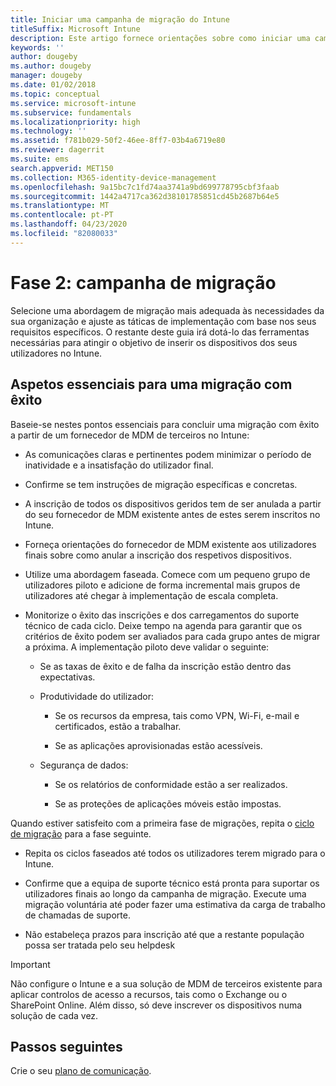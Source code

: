 ```yaml
---
title: Iniciar uma campanha de migração do Intune
titleSuffix: Microsoft Intune
description: Este artigo fornece orientações sobre como iniciar uma campanha de migração para o Microsoft Intune.
keywords: ''
author: dougeby
ms.author: dougeby
manager: dougeby
ms.date: 01/02/2018
ms.topic: conceptual
ms.service: microsoft-intune
ms.subservice: fundamentals
ms.localizationpriority: high
ms.technology: ''
ms.assetid: f781b029-50f2-46ee-8ff7-03b4a6719e80
ms.reviewer: dagerrit
ms.suite: ems
search.appverid: MET150
ms.collection: M365-identity-device-management
ms.openlocfilehash: 9a15bc7c1fd74aa3741a9bd699778795cbf3faab
ms.sourcegitcommit: 1442a4717ca362d38101785851cd45b2687b64e5
ms.translationtype: MT
ms.contentlocale: pt-PT
ms.lasthandoff: 04/23/2020
ms.locfileid: "82080033"
---
```

# <a name="phase-2-migration-campaign"></a>Fase 2: campanha de migração

Selecione uma abordagem de migração mais adequada às necessidades da sua organização e ajuste as táticas de implementação com base nos seus requisitos específicos. O restante deste guia irá dotá-lo das ferramentas necessárias para atingir o objetivo de inserir os dispositivos dos seus utilizadores no Intune.

## <a name="keys-to-a-successful-migration"></a>Aspetos essenciais para uma migração com êxito

Baseie-se nestes pontos essenciais para concluir uma migração com êxito a partir de um fornecedor de MDM de terceiros no Intune:

- As comunicações claras e pertinentes podem minimizar o período de inatividade e a insatisfação do utilizador final.

- Confirme se tem instruções de migração específicas e concretas.

- A inscrição de todos os dispositivos geridos tem de ser anulada a partir do seu fornecedor de MDM existente antes de estes serem inscritos no Intune.

- Forneça orientações do fornecedor de MDM existente aos utilizadores finais sobre como anular a inscrição dos respetivos dispositivos.

- Utilize uma abordagem faseada. Comece com um pequeno grupo de utilizadores piloto e adicione de forma incremental mais grupos de utilizadores até chegar à implementação de escala completa.

- Monitorize o êxito das inscrições e dos carregamentos do suporte técnico de cada ciclo. Deixe tempo na agenda para garantir que os critérios de êxito podem ser avaliados para cada grupo antes de migrar a próxima. A implementação piloto deve validar o seguinte:

  - Se as taxas de êxito e de falha da inscrição estão dentro das expectativas.

  - Produtividade do utilizador:

    - Se os recursos da empresa, tais como VPN, Wi-Fi, e-mail e certificados, estão a trabalhar.

    - Se as aplicações aprovisionadas estão acessíveis.

  - Segurança de dados:

    - Se os relatórios de conformidade estão a ser realizados.

    - Se as proteções de aplicações móveis estão impostas.

Quando estiver satisfeito com a primeira fase de migrações, repita o [ciclo de migração](migration-guide-cycle.md) para a fase seguinte.

- Repita os ciclos faseados até todos os utilizadores terem migrado para o Intune.

- Confirme que a equipa de suporte técnico está pronta para suportar os utilizadores finais ao longo da campanha de migração. Execute uma migração voluntária até poder fazer uma estimativa da carga de trabalho de chamadas de suporte.

- Não estabeleça prazos para inscrição até que a restante população possa ser tratada pelo seu helpdesk

> [!IMPORTANT]
> Não configure o Intune e a sua solução de MDM de terceiros existente para aplicar controlos de acesso a recursos, tais como o Exchange ou o SharePoint Online. Além disso, só deve inscrever os dispositivos numa solução de cada vez.

## <a name="next-steps"></a>Passos seguintes

Crie o seu [plano de comunicação](migration-guide-communication-plan.md).
